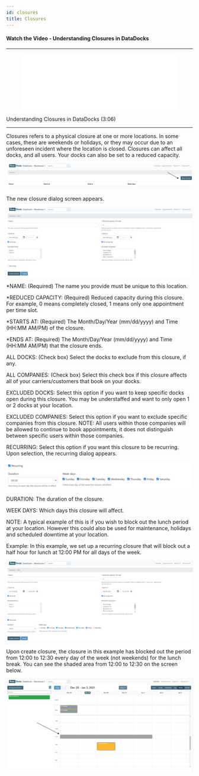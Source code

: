 ```yaml
---
id: closures
title: Closures
---
```


#### Watch the Video - Understanding Closures in DataDocks

***
<figure class="video-container">
  <iframe src="//www.youtube.com/embed/ajWE6PAt4qU" frameborder="0" allowFullScreen width="100%"></iframe>
</figure>


Understanding Closures in DataDocks (3:06)
***

Closures refers to a physical closure at one or more locations. In some cases, these are weekends or holidays, or they may occur due to an unforeseen incident where the location is closed. Closures can affect all docks, and all users. Your docks can also be set to a reduced capacity.  

![New Closure](/img/docs/advanced/closures/new.jpg)

The new closure dialog screen appears. 

![New Closure Dialog](/img/docs/advanced/closures/new-closure-dialog.jpg)
  
*NAME: (Required) The name you provide must be unique to this location. 

*REDUCED CAPACITY: (Required) Reduced capacity during this closure. For example, 0 means completely closed, 1 means only one appointment per time slot. 

*STARTS AT: (Required) The Month/Day/Year (mm/dd/yyyy) and Time (HH:MM AM/PM) of the closure. 

*ENDS AT: (Required) The Month/Day/Year (mm/dd/yyyy) and Time (HH:MM AM/PM) that the closure ends. 

ALL DOCKS: (Check box) Select the docks to exclude from this closure, if any. 

ALL COMPANIES: (Check box) Select this check box if this closure affects all of your carriers/customers that book on your docks. 

EXCLUDED DOCKS: Select this option if you want to keep specific docks open during this closure. You may be understaffed and want to only open 1 or 2 docks at your location. 

EXCLUDED COMPANIES: Select this option if you want to exclude specific companies from this closure. NOTE: All users within those companies will be allowed to continue to book appointments, it does not distinguish between specific users within those companies. 

RECURRING: Select this option if you want this closure to be recurring. Upon selection, the recurring dialog appears.

![Recurring Closure](/img/docs/advanced/closures/recurring-dialog.jpg)

DURATION: The duration of the closure.

WEEK DAYS: Which days this closure will affect. 

NOTE: A typical example of this is if you wish to block out the lunch period at your location. However this could also be used for maintenance, holidays and scheduled downtime at your location.

Example: In this example, we set up a recurring closure that will block out a half hour for lunch at 12:00 PM for all days of the week. 

![Create Closure](/img/docs/advanced/closures/create-closure-lunch.jpg)

Upon create closure, the closure in this example has blocked out the period from 12:00 to 12:30 every day of the week (not weekends) for the lunch break. You can see the shaded area from 12:00 to 12:30 on the screen below. 

![Closure Example](/img/docs/advanced/closures/example-arrow.jpg)
